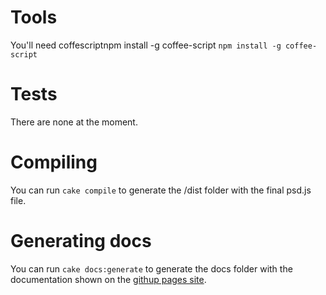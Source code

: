 # Tools
You'll need coffescriptnpm install -g coffee-script
`npm install -g coffee-script`

# Tests
There are none at the moment.

# Compiling
You can run `cake compile` to generate the /dist folder with the final psd.js file.

# Generating docs
You can run `cake docs:generate` to generate the docs folder with the documentation shown on the [githup pages site](https://meltingice.github.io/psd.js/).


